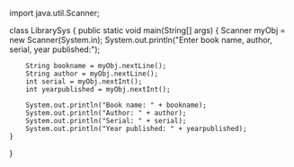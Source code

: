 import java.util.Scanner;

class LibrarySys {
    public static void main(String[] args) {
        Scanner myObj = new Scanner(System.in);
        System.out.println("Enter book name, author, serial, year published:");

        String bookname = myObj.nextLine();
        String author = myObj.nextLine();
        int serial = myObj.nextInt();
        int yearpublished = myObj.nextInt();

        System.out.println("Book name: " + bookname);
        System.out.println("Author: " + author);
        System.out.println("Serial: " + serial);
        System.out.println("Year published: " + yearpublished);
    }
}
